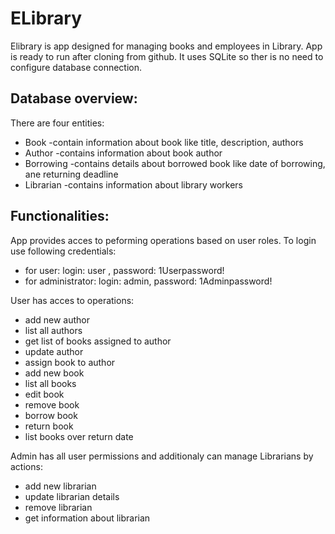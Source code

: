 # ELibrary
Elibrary is app designed for managing books and employees in Library.
App is ready to run after cloning from github. It uses SQLite so ther is no need to configure database connection.

## Database overview:
There are four entities:
- Book -contain information about book like title, description, authors
- Author -contains information about book author
- Borrowing -contains details about borrowed book like date of borrowing, ane returning deadline
- Librarian -contains information about library workers

## Functionalities:
App provides acces to peforming operations based on user roles. To login use following credentials:
- for user: login: user , password: 1Userpassword!
- for administrator: login: admin, password: 1Adminpassword!
  
User has acces to operations:
- add new author
- list all authors
- get list of books assigned to author
- update author
- assign book to author
- add new book
- list all books
- edit book
- remove book
- borrow book
- return book
- list books over return date

Admin has all user permissions and additionaly can manage Librarians by actions:
- add new librarian
- update librarian details
- remove librarian
- get information about librarian
